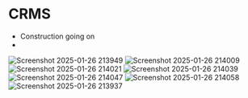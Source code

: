 # CRMS
- Construction going on
- 
![Screenshot 2025-01-26 213949](https://github.com/user-attachments/assets/4c783367-d1ec-408e-b208-6af35fb638af)
![Screenshot 2025-01-26 214009](https://github.com/user-attachments/assets/291e9129-04cd-46b9-92b7-f9f46f9e54d2)
![Screenshot 2025-01-26 214021](https://github.com/user-attachments/assets/3b5914d6-0975-41b2-b5fe-e23741e68ced)
![Screenshot 2025-01-26 214039](https://github.com/user-attachments/assets/6c5e209a-7972-432a-b600-c8827ff7f605)
![Screenshot 2025-01-26 214047](https://github.com/user-attachments/assets/f1d450a7-2533-40eb-a0c7-fb4017c6c5d7)
![Screenshot 2025-01-26 214058](https://github.com/user-attachments/assets/913ab784-068a-495c-a500-1ed5ef4dad2a)
![Screenshot 2025-01-26 213937](https://github.com/user-attachments/assets/2db8cfc8-75f8-485e-a936-7a02e84e457a)
